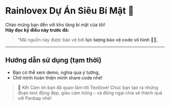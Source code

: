 # Rainlovex Dự Án Siêu Bí Mật 🤫

Chào mừng bạn đến với kho tàng bí mật của tôi!  
**Hãy đọc kỹ điều này trước đã:**

> “Mã nguồn này được bảo vệ bởi **lực lượng bảo vệ code vô hình** 🕵️‍♂️,  
---
## Hướng dẫn sử dụng (tạm thời)  
- Bạn có thể xem demo, nghía qua ý tưởng,  
- Chờ mình hoàn thiện mình share code nhé!

> 👏 Kết
Cảm ơn bạn đã quan tâm tới Textlove! Chúc bạn tạo ra những đoạn text động đẹp, giàu cảm hứng – và đừng ngại chia sẻ thành quả với Panbap nhé!
